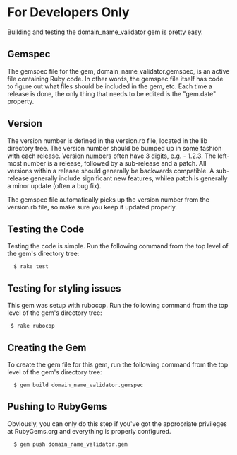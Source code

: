 For Developers Only
===================

Building and testing the domain_name_validator gem is pretty easy. 

Gemspec
-------

The gemspec file for the gem, domain_name_validator.gemspec, is an active
file containing Ruby code. In other words, the gemspec file itself has code
to figure out what files should be included in the gem, etc. Each time a
release is done, the only thing that needs to be edited is the "gem.date"
property.

Version
-------

The version number is defined in the version.rb file, located in the lib
directory tree. The version number should be bumped up in some fashion with
each release. Version numbers often have 3 digits, e.g. - 1.2.3. The left-most
number is a release, followed by a sub-release and a patch. All versions
within a release should generally be backwards compatible. A sub-release 
generally include significant new features, whilea patch is generally a minor
update (often a bug fix).

The gemspec file automatically picks up the version number from the version.rb
file, so make sure you keep it updated properly.

Testing the Code
----------------

Testing the code is simple. Run the following command from the top level
of the gem's directory tree:

      $ rake test

Testing for styling issues
--------------------------

This gem was setup with rubocop. Run the following command from the top level
of the gem's directory tree:

     $ rake rubocop

Creating the Gem
----------------

To create the gem file for this gem, run the following command from the top
level of the gem's directory tree:

      $ gem build domain_name_validator.gemspec

Pushing to RubyGems
-------------------

Obviously, you can only do this step if you've got the appropriate privileges
at RubyGems.org and everything is properly configured.

      $ gem push domain_name_validator.gem

